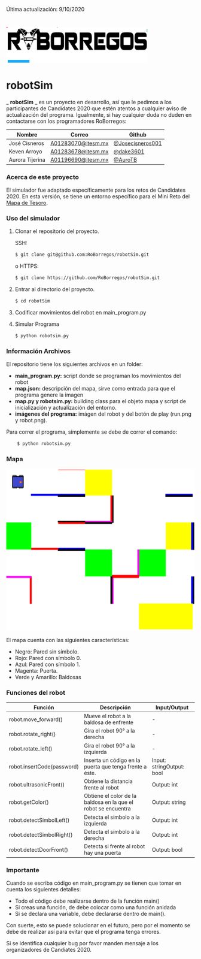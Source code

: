 Última actualización: 9/10/2020

#

![](resources/logo.png)

##
# **robotSim**

_ **robotSim** _ es un proyecto en desarrollo, así que le pedimos a los participantes de Candidates 2020 que estén atentos a cualquier aviso de actualización del programa. Igualmente, si hay cualquier duda no duden en contactarse con los programadores RoBorregos:

| Nombre | Correo | Github |
| ---- | ----- | ------ |
| José Cisneros | [A01283070@itesm.mx](mailto:A01283070@itesm.mx) | [@Josecisneros001](https://github.com/Josecisneros001) |
| Keven Arroyo | [A01283678@itesm.mx](mailto:A01283678@itesm.mx) | [@dake3601](https://github.com/dake3601) |
| Aurora Tijerina | [A01196690@itesm.mx](mailto:A01196690@itesm.mx) | [@AuroTB](https://github.com/AuroTB) |


### Acerca de este proyecto

El simulador fue adaptado específicamente para los retos de Candidates 2020. En esta versión, se tiene un entorno específico para el Mini Reto del [Mapa de Tesoro](https://drive.google.com/file/d/1Nu97Dv9UkiNyiNj_5eJC0MZKXQhEu2Bb/view?usp=sharing).

### Uso del simulador

1. Clonar el repositorio del proyecto.

	SSH:

	```bash
	$ git clone git@github.com:RoBorregos/robotSim.git
	```

	o HTTPS:
	```bash
	$ git clone https://github.com/RoBorregos/robotSim.git
	```

2. Entrar al directorio del proyecto.

	```bash
	$ cd robotSim
	```

2. Codificar movimientos del robot en main\_program.py

3. Simular Programa 
	```bash
	$ python robotsim.py
	```
    
### Información Archivos 
El repositorio tiene los siguientes archivos en un folder:

- **main\_program.py:** script donde se programan los movimientos del robot
- **map.json:** descripción del mapa, sirve como entrada para que el programa genere la imagen
- **map.py y robotsim.py:** building class para el objeto mapa y script de inicialización y actualización del entorno.
- **imágenes del programa:** imágen del robot y del botón de play (run.png y robot.png).

Para correr el programa, símplemente se debe de correr el comando:
```bash
	$ python robotsim.py
```

### Mapa

![](resources/map.png)

El mapa cuenta con las siguientes características:

- Negro: Pared sin símbolo.
- Rojo: Pared con símbolo 0.
- Azul: Pared con símbolo 1.
- Magenta: Puerta.
- Verde y Amarillo: Baldosas


### Funciones del robot

| **Función** | **Descripción** | **Input/Output** |
| --- | --- | --- |
| robot.move\_forward() | Mueve el robot a la baldosa de enfrente | - |
| robot.rotate\_right() | Gira el robot 90° a la derecha | - |
| robot.rotate\_left() | Gira el robot 90° a la izquierda | - |
| robot.insertCode(password) | Inserta un código en la puerta que tenga frente a éste. | Input: stringOutput: bool |
| robot.ultrasonicFront() | Obtiene la distancia frente al robot | Output: int |
| robot.getColor() | Obtiene el color de la baldosa en la que el robot se encuentra | Output: string |
| robot.detectSimbolLeft() | Detecta el símbolo a la izquierda | Output: int |
| robot.detectSimbolRight() | Detecta el símbolo a la derecha | Output: int |
| robot.detectDoorFront() | Detecta si frente al robot hay una puerta | Output: bool |


### Importante

Cuando se escriba código en main\_program.py se tienen que tomar en cuenta los siguientes detalles:

- Todo el código debe realizarse dentro de la función main()
- Si creas una función, de debe colocar como una función anidada
- Si se declara una variable, debe declararse dentro de main().

Con suerte, esto se puede solucionar en el futuro, pero por el momento se debe de realizar así para evitar que el programa tenga errores.

Si se identifica cualquier bug por favor manden mensaje a los organizadores de Candiates 2020.
